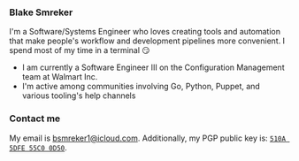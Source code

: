 ### Blake Smreker

I'm a Software/Systems Engineer who loves creating tools and automation that make people's workflow and development pipelines more convenient. I spend most of my time in a terminal 😏

- I am currently a Software Engineer III on the Configuration Management team at Walmart Inc.
- I'm active among communities involving Go, Python, Puppet, and various tooling's help channels

### Contact me

My email is bsmreker1@icloud.com. Additionally, my PGP public key is: [`510A 5DFE 55C0 0D50`](https://keybase.io/bsmirks/pgp_keys.asc).
